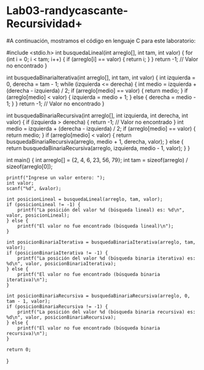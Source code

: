 # Lab03-randycascante-Recursividad+
#A continuación, mostramos el código en lenguaje C para este laboratorio:

#include <stdio.h>
int busquedaLineal(int arreglo[], int tam, int valor) {
    for (int i = 0; i < tam; i++) {
        if (arreglo[i] == valor) {
            return i;
        }
    }
    return -1;  // Valor no encontrado
}

int busquedaBinariaIterativa(int arreglo[], int tam, int valor) {
    int izquierda = 0, derecha = tam - 1;
    while (izquierda <= derecha) {
        int medio = izquierda + (derecha - izquierda) / 2;
        if (arreglo[medio] == valor) {
            return medio;
        }
        if (arreglo[medio] < valor) {
            izquierda = medio + 1;
        } else {
            derecha = medio - 1;
        }
    }
    return -1;  // Valor no encontrado
}

int busquedaBinariaRecursiva(int arreglo[], int izquierda, int derecha, int valor) {
    if (izquierda > derecha) {
        return -1;  // Valor no encontrado
    }
    int medio = izquierda + (derecha - izquierda) / 2;
    if (arreglo[medio] == valor) {
        return medio;
    }
    if (arreglo[medio] < valor) {
        return busquedaBinariaRecursiva(arreglo, medio + 1, derecha, valor);
    } else {
        return busquedaBinariaRecursiva(arreglo, izquierda, medio - 1, valor);
    }
}

int main() {
    int arreglo[] = {2, 4, 6, 23, 56, 79};
    int tam = sizeof(arreglo) / sizeof(arreglo[0]);

    printf("Ingrese un valor entero: ");
    int valor;
    scanf("%d", &valor);

    int posicionLineal = busquedaLineal(arreglo, tam, valor);
    if (posicionLineal != -1) {
        printf("La posición del valor %d (búsqueda lineal) es: %d\n", valor, posicionLineal);
    } else {
        printf("El valor no fue encontrado (búsqueda lineal)\n");
    }

    int posicionBinariaIterativa = busquedaBinariaIterativa(arreglo, tam, valor);
    if (posicionBinariaIterativa != -1) {
        printf("La posición del valor %d (búsqueda binaria iterativa) es: %d\n", valor, posicionBinariaIterativa);
    } else {
        printf("El valor no fue encontrado (búsqueda binaria iterativa)\n");
    }

    int posicionBinariaRecursiva = busquedaBinariaRecursiva(arreglo, 0, tam - 1, valor);
    if (posicionBinariaRecursiva != -1) {
        printf("La posición del valor %d (búsqueda binaria recursiva) es: %d\n", valor, posicionBinariaRecursiva);
    } else {
        printf("El valor no fue encontrado (búsqueda binaria recursiva)\n");
    }

    return 0;
}
